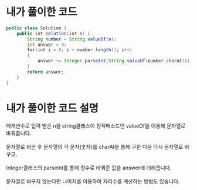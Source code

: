 # 내가 풀이한 코드

```java
public class Solution {
    public int solution(int n) {
        String number = String.valueOf(n);
        int answer = 0;
        for(int i = 0; i < number.length(); i++)
        {
            answer += Integer.parseInt(String.valueOf(number.charAt(i)));
        }
        return answer;
    }
}
```

# 내가 풀이한 코드 설명

매개변수로 입력 받은 n을 string클래스이 정적메소드인 valueOf을 이용해 문자열로 바꿔줍니다.<br><br>
문자열로 바꾼 후 문자열의 각 문자(숫자)를 charAt을 통해 구한 다음 다시 문자열로 바꾸고,<br><br>
Integer클래스의 parseInt를 통해 정수로 바꿔준 값을 answer에 더해줍니다.<br><br>
문자열로 바꾸지 않는다면 나머지를 이용하여 자리수를 계산하는 방법도 있습니다.
